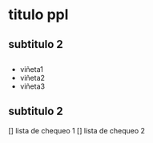 # titulo ppl

## subtitulo 2

##

* viñeta1
* viñeta2
* viñeta3

## subtitulo 2

[] lista de chequeo 1
[] lista de chequeo 2

